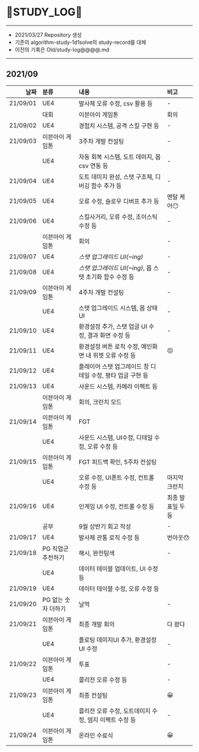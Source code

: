 # 📜STUDY_LOG📜
---
- 2021/03/27 Repository 생성
- 기존의 algorithm-study-1d1solve의 study-record를 대체
- 이전의 기록은 Old/study-log@@@@.md
---
## 2021/09

<div markdown="1">

|날짜|분류|내용|비고|
|----:|:----|:----|:----|
|21/09/01|UE4|발사체 오류 수정, csv 활용 등| - |
||대회|이븐아이 게임톤|회의|
|21/09/02|UE4|경험치 시스템, 공격 스킬 구현 등|-|
|21/09/03|이븐아이 게임톤|3주차 개발 컨설팅|-|
||UE4|자동 회복 시스템, 도트 데미지, 몹 csv 연동 등|-|
|21/09/04|UE4|도트 데미지 완성, 스탯 구조체, 디버깅 함수 추가 등|-|
|21/09/05|UE4|오류 수정, 슬로우 디버프 추가 등|멘탈 케어😶|
|21/09/06|UE4|스킬사거리, 오류 수정, 조이스틱 수정 등|-|
||이븐아이 게임톤|회의|-|
|21/09/07|UE4|*스탯 업그레이드 UI(~ing)*|-|
|21/09/08|UE4|*스탯 업그레이드 UI(~ing)*, 몹 스탯 초기화 함수 수정 등|-|
|21/09/09|이븐아이 게임톤|4주차 개발 컨설팅|-|
||UE4|스탯 업그레이드 시스템, 몹 상태UI |-|
|21/09/10|UE4|환경설정 추가, 스탯 업글 UI 수정, 결과 화면 수정 등|-|
|21/09/11|UE4|환경설정 버튼 로직 수정, 메인화면 내 위젯 오류 수정 등|😔|
|21/09/12|UE4|플레이어 스탯 업그레이드 창 디테일 수정, 평타 업글 구현 등||
|21/09/13|UE4|사운드 시스템, 카메라 이펙트 등||
||이븐아이 게임톤|회의, 크런치 모드||
|21/09/14|이븐아이 게임톤|FGT||
||UE4|사운드 시스템, UI수정, 디테일 수정, 오류 수정 등||
|21/09/15|이븐아이 게임톤|FGT 피드백 확인, 5주차 컨설팅||
||UE4|오류 수정, UI폰트 수정, 컨트롤 수정 등|마지막 크런치|
|21/09/16|UE4|인게임 UI 수정, 컨트롤 수정 등|최종 발표일 두둥|
||공부|9월 상반기 회고 작성|-|
|21/09/17|UE4|발사체 관통 로직 수정 등|번아웃😯|
|21/09/18|PG 직업군 추천하기|해시, 완전탐색| - |
||UE4|데이터 테이블 업데이트, UI 수정 등||
|21/09/19|UE4|데이터 테이블 수정, 오류 수정 등||
|21/09/20|PG 없는 숫자 더하기|날먹| - |
|21/09/21|이븐아이 게임톤|최종 개발 회의|다 왔다|
||UE4|플로팅 데미지UI 추가, 환경설정UI 수정|-|
|21/09/22|이븐아이 게임톤|투표| - |
||UE4|콜리전 오류 수정 등|-|
|21/09/23|이븐아이 게임톤|최종 컨설팅|😀|
||UE4|콜리전 오류 수정, 도트데미지 수정, 뎀지 이펙트 수정 등|-|
|21/09/24|이븐아이 게임톤|온라인 수료식|😀|
</div>
